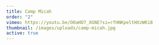 ```yaml
---
title: Camp Micah
order: "2"
vimeo: https://youtu.be/OOaHD7_XGNE?si=rfHNKpeltHXzWKi8
thumbnail: /images/uploads/camp-micah.jpg
active: true
---
```

